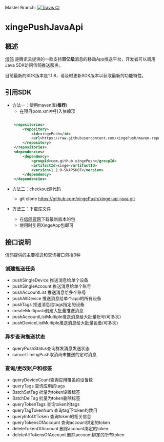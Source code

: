 Master Branch: [![Travis CI](https://travis-ci.org/xingePush/xinge-api-java.svg?branch=master)](https://travis-ci.org/xingePush/xinge-api-java)

# xingePushJavaApi
## 概述
[信鸽](http://xg.qq.com) 是腾讯云提供的一款支持**百亿级**消息的移动App推送平台，开发者可以调用Java SDK访问信鸽推送服务。

目前最新的SDK版本是1.1.8，请及时更新SDK版本以获取最新的功能特性。

## 引用SDK
- 方法一：使用maven库(**推荐**)
    - 在项目pom.xml中引入依赖项
    
```xml

	<repositories>
		<repository>
			<id>xingePush</id>
			<url>https://raw.githubusercontent.com/xingePush/maven-repository/snapshot/</url>
		</repository>
	</repositories>
	<dependencies>
		<dependency>
			<groupId>com.github.xingePush</groupId>
			<artifactId>xinge</artifactId>
			<version>1.2.0-SNAPSHOT</version>
		</dependency>
	</dependencies>
```
- 方法二：checkout源代码
    - git clone https://github.com/xingePush/xinge-api-java.git
 
- 方法三：下载库文件
    - 在[信鸽官网](http://xg.qq.com/xg/ctr_index/download)下载最新版本的包
    - 使用时引用XingeApp包即可

## 接口说明
信鸽提供的主要推送和查询接口包括3种

### 创建推送任务
- pushSingleDevice 推送消息给单个设备
- pushSingleAccount 推送消息给单个账号
- pushAccountList 推送消息给多个账号
- pushAllDevice 推送消息给单个app的所有设备
- pushTags 推送消息给tags指定的设备
- createMultipush创建大批量推送消息
- pushAccountListMultiple推送消息给大批量账号(可多次)
- pushDeviceListMultiple推送消息给大批量设备(可多次)

### 异步查询推送状态
- queryPushStatus查询群发消息发送状态
- cancelTimingPush取消尚未推送的定时消息

### 查询/更改账户和标签
- queryDeviceCount查询应用覆盖的设备数
- queryTags 查询应用的tags
- BatchSetTag 批量为token设置标签
- BatchDelTag 批量为token删除标签
- queryTokenTags 查询token的tags
- queryTagTokenNum 查询tag下token的数目
- queryInfoOfToken 查询token的相关信息
- queryTokensOfAccount 查询account绑定的token
- deleteTokenOfAccount 删除account绑定的token
- deleteAllTokensOfAccount 删除account绑定的所有token
